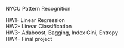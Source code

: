 NYCU Pattern Recognition<br>

HW1- Linear Regression<br>
HW2- Linear Classification<br>
HW3- Adaboost, Bagging, Index Gini, Entropy<br>
HW4- Final project
